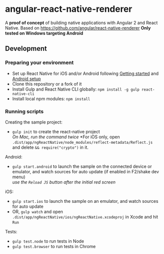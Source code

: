 # angular-react-native-renderer

A **proof of concept** of building native applications with Angular 2 and React Native.
Based on https://github.com/angular/react-native-renderer
**Only tested on Windows targeting Android**

## Development

### Preparing your environment
* Set up React Native for iOS and/or Android following [Getting started](https://facebook.github.io/react-native/docs/getting-started.html) and [Android setup](https://facebook.github.io/react-native/docs/android-setup.htmlt)
* Clone this repository or a fork of it
* Install Gulp and React Native CLI globally: `npm install -g gulp react-native-cli`
* Install local npm modules: `npm install`

### Running scripts

Creating the sample project:
* `gulp init` to create the react-native project  
*On Mac, run the command twice*
*For iOS only, open `.dist/app/ngReactNative/node_modules/reflect-metadata/Reflect.js` and delete `&& require("crypto")` in it.

Android:
* `gulp start.android` to launch the sample on the connected device or emulator, and watch sources for auto update (if enabled in F2/shake dev menu)  
*use the `Reload JS` button after the initial red screen*

iOS:
* `gulp start.ios` to launch the sample on an emulator, and watch sources for auto update
* OR, `gulp watch` and  open `.dist/app/ngReactNative/ios/ngReactNative.xcodeproj` in Xcode and hit `Run`

Tests:
* `gulp test.node` to run tests in Node
* `gulp test.browser` to run tests in Chrome
